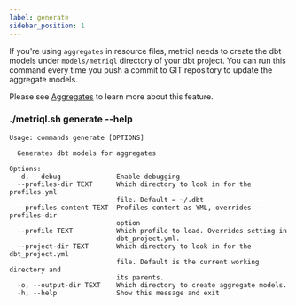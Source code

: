 ```yaml
---
label: generate
sidebar_position: 1
---
```


If you're using `aggregates` in resource files, metriql needs to create the dbt models under `models/metriql` directory of your dbt project. You can run this command every time you push a commit to GIT repository to update the aggregate models.

Please see [Aggregates](/introduction/aggregates) to learn more about this feature.

### ./metriql.sh generate --help
```shell
Usage: commands generate [OPTIONS]

  Generates dbt models for aggregates

Options:
  -d, --debug              Enable debugging
  --profiles-dir TEXT      Which directory to look in for the profiles.yml
                           file. Default = ~/.dbt
  --profiles-content TEXT  Profiles content as YML, overrides --profiles-dir
                           option
  --profile TEXT           Which profile to load. Overrides setting in
                           dbt_project.yml.
  --project-dir TEXT       Which directory to look in for the dbt_project.yml
                           file. Default is the current working directory and
                           its parents.
  -o, --output-dir TEXT    Which directory to create aggregate models.
  -h, --help               Show this message and exit
```